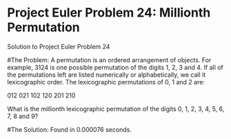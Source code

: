 Project Euler Problem 24: Millionth Permutation
=======

Solution to Project Euler Problem 24

#The Problem: 
A permutation is an ordered arrangement of objects. For example,
3124 is one possible permutation of the digits 1, 2, 3 and 4. If all
of the permutations left are listed numerically or alphabetically, we call
it lexicographic order. The lexicographic permutations of 0, 1 and 2 are:

012   021   102   120   201   210

What is the millionth lexicographic permutation of the
digits 0, 1, 2, 3, 4, 5, 6, 7, 8 and 9?

#The Solution:
Found in 0.000076 seconds.

